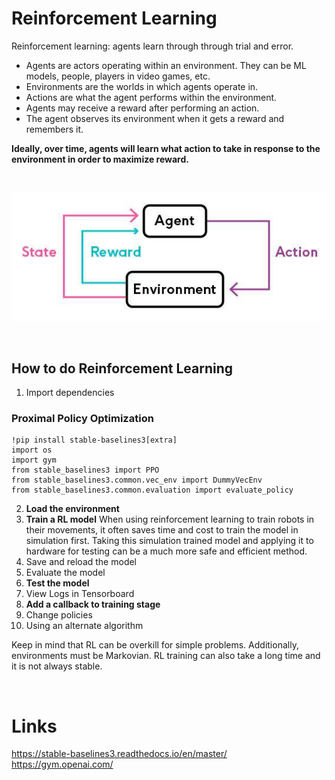 # Reinforcement Learning

Reinforcement learning: agents learn through through trial and error.
* Agents are actors operating within an environment. 
They can be ML models, people, players in video games, etc.
* Environments are the worlds in which agents operate in. 
* Actions are what the agent performs within the environment.
* Agents may receive a reward after performing an action.
* The agent observes its environment when it gets a reward and remembers it.

**Ideally, over time, agents will learn what action to take in response to the environment in order to maximize reward.**

<br/>

![Alt text](rl.png?raw=true "RL")

<br/>

## How to do Reinforcement Learning
1. Import dependencies

### Proximal Policy Optimization
```
!pip install stable-baselines3[extra]
import os
import gym
from stable_baselines3 import PPO
from stable_baselines3.common.vec_env import DummyVecEnv
from stable_baselines3.common.evaluation import evaluate_policy
```
2. **Load the environment**
3. **Train a RL model**
When using reinforcement learning to train robots in their movements, it often saves time and cost
to train the model in simulation first. Taking this simulation trained model and applying it to hardware
for testing can be a much more safe and efficient method. 
4. Save and reload the model
5. Evaluate the model
6. **Test the model**
7. View Logs in Tensorboard
8. **Add a callback to training stage**
9. Change policies
10. Using an alternate algorithm


Keep in mind that RL can be overkill for simple problems. Additionally,
environments must be Markovian. RL training can also take a long time and
it is not always stable.

<br/>

# Links
https://stable-baselines3.readthedocs.io/en/master/ <br/>
https://gym.openai.com/
